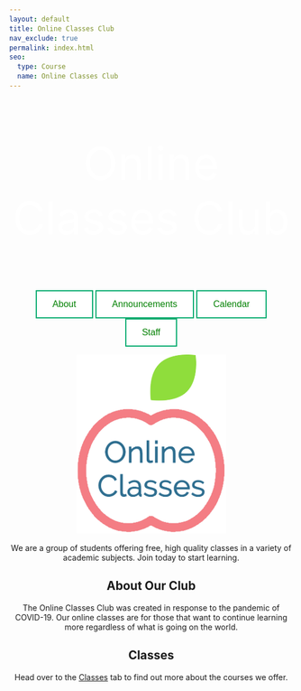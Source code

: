 ```yaml
---
layout: default
title: Online Classes Club
nav_exclude: true
permalink: index.html
seo:
  type: Course
  name: Online Classes Club
---
```


<style>
.banner {
    /* The image used */
    background-image: url(https://img.freepik.com/free-photo/beautiful-tree-middle-field-covered-with-grass-with-tree-line-background_181624-29267.jpg);
  }

.btn {
  border: 2px solid black;
  background-color: white;
  color: white;
  padding: 14px 28px;
  font-size: 16px;
  cursor: pointer;
}

.btn-green {
  border-color: #04AA6D;
  color: green;
}

.btn-green:hover {
  background-color: #04AA6D;
  color: white;
}

body { margin:0; }
</style>

<center>

  <div class="banner">
    <div>
      <p style="font-size:80px; color:white">Online Classes Club</p>
    </div>  
  </div>

  <a href="/about/"><button class="btn btn-green">About</button></a>
  <a href="/announcements/"><button class="btn btn-green">Announcements</button></a>
  <a href="/calendar/"><button class="btn btn-green">Calendar</button></a>
  <a href="/staff/"><button class="btn btn-green">Staff</button></a>
  
  <img src="assets/images/online classes logo.png" alt="OCC Logo">
  
  <p> We are a group of students offering free, high quality classes in a variety of academic subjects. Join today to start learning. </p>
  
  <h2 style="text-align:center"> About Our Club </h2>
  The Online Classes Club was created in response to the pandemic of COVID-19. Our online classes are for those that want to continue learning more regardless of what is going on the world.

  <h2 style="text-align:center"> Classes </h2>
  Head over to the <a href="/classes/">Classes</a> tab to find out more about the courses we offer.
  
</center>
